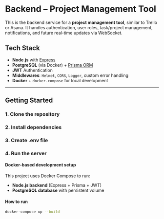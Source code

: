 # Backend – Project Management Tool

This is the backend service for a **project management tool**, similar to Trello or Asana.
It handles authentication, user roles, task/project management, notifications, and future real-time updates via WebSocket.

## Tech Stack

- **Node.js** with [Express](https://expressjs.com/)
- **PostgreSQL** (via Docker) + [Prisma ORM](https://www.prisma.io/)
- **JWT** Authentication
- **Middlewares**: `Helmet`, `CORS`, `Logger`, custom error handling
- **Docker** + `docker-compose` for local development
---

## Getting Started

### 1. Clone the repository

### 2. Install dependencies

### 3. Create .env file

### 4. Run the server

#### Docker-based development setup

This project uses Docker Compose to run:

- **Node.js backend** (Express + Prisma + JWT)
- **PostgreSQL database** with persistent volume

#### How to run

```bash
docker-compose up --build

